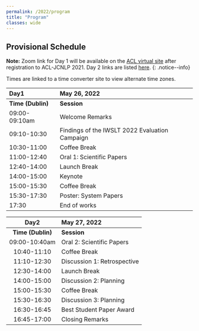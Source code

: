 ```yaml
---
permalink: /2022/program
title: "Program"
classes: wide
---
```


## Provisional Schedule
<!-- time converter links on times, zoom links for sessions to come -->

**Note:** Zoom link for Day 1 will be available on the [ACL virtual site](https://underline.io/events/167/sessions?eventSessionId=6299) after registration to ACL-JCNLP 2021. Day 2 links are listed [here](/assets/pdfs/IWSLT21-Q&As.pdf).
{: .notice--info}

Times are linked to a time converter site to view alternate time zones.  

| Day1 | May 26, 2022 |
| :-- | :-- |
| **Time (Dublin)** | **Session** |
| 09:00-09:10am | Welcome Remarks |
| 09:10-10:30 | Findings of the IWSLT 2022 Evaluation Campaign |
| 10:30-11:00 | Coffee Break |  
| 11:00-12:40 | Oral 1: Scientific Papers |  
| 12:40-14:00 | Launch Break |  
| 14:00-15:00 | Keynote | 
| 15:00-15:30 | Coffee Break |
| 15:30-17:30 | Poster: System Papers |
| 17:30 | End of works |

| Day2 | May 27, 2022 |
| :---: | :-- |
| **Time (Dublin)** | **Session** |
| 09:00-10:40am | Oral 2: Scientific Papers|
| 10:40-11:10 | Coffee Break |  
| 11:10-12:30 | Discussion 1: Retrospective |  
| 12:30-14:00 | Launch Break |  
| 14:00-15:00 | Discussion 2: Planning  | 
| 15:00-15:30 | Coffee Break   | 
| 15:30-16:30 | Discussion 3: Planning  | 
| 16:30-16:45 | Best Student Paper Award |
| 16:45-17:00 | Closing Remarks |
